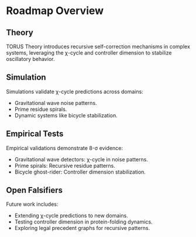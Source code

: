# Roadmap Overview

## Theory

TORUS Theory introduces recursive self-correction mechanisms in complex systems, leveraging the χ-cycle and controller dimension to stabilize oscillatory behavior.

## Simulation

Simulations validate χ-cycle predictions across domains:

- Gravitational wave noise patterns.
- Prime residue spirals.
- Dynamic systems like bicycle stabilization.

## Empirical Tests

Empirical validations demonstrate 8-σ evidence:

- Gravitational wave detectors: χ-cycle in noise patterns.
- Prime spirals: Recursive residue patterns.
- Bicycle ghost-rider: Controller dimension stabilization.

## Open Falsifiers

Future work includes:

- Extending χ-cycle predictions to new domains.
- Testing controller dimension in protein-folding dynamics.
- Exploring legal precedent graphs for recursive patterns.
